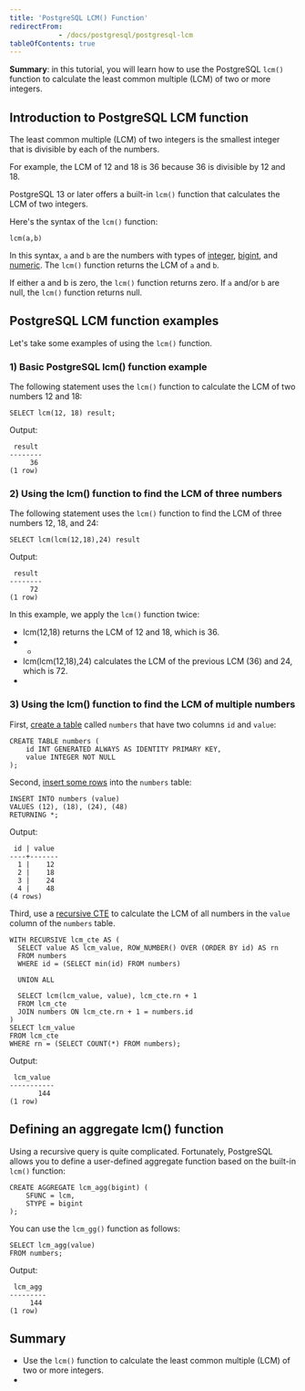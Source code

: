 ```yaml
---
title: 'PostgreSQL LCM() Function'
redirectFrom: 
            - /docs/postgresql/postgresql-lcm
tableOfContents: true
---
```


**Summary**: in this tutorial, you will learn how to use the PostgreSQL `lcm()` function to calculate the least common multiple (LCM) of two or more integers.



## Introduction to PostgreSQL LCM function



The least common multiple (LCM) of two integers is the smallest integer that is divisible by each of the numbers.



For example, the LCM of 12 and 18 is 36 because 36 is divisible by 12 and 18.



PostgreSQL 13 or later offers a built-in `lcm()` function that calculates the LCM of two integers.



Here's the syntax of the `lcm()` function:



```
lcm(a,b)
```



In this syntax, `a` and `b` are the numbers with types of [integer](/docs/postgresql/postgresql-integer/), [bigint](https://www.postgresqltutorial.com/postgresql-tutorial/postgresql-integer/), and [numeric](https://www.postgresqltutorial.com/postgresql-tutorial/postgresql-numeric). The `lcm()` function returns the LCM of `a` and `b`.



If either a and b is zero, the `lcm()` function returns zero. If `a` and/or `b` are null, the `lcm()` function returns null.



## PostgreSQL LCM function examples



Let's take some examples of using the `lcm()` function.



### 1) Basic PostgreSQL lcm() function example



The following statement uses the `lcm()` function to calculate the LCM of two numbers 12 and 18:



```
SELECT lcm(12, 18) result;
```



Output:



```
 result
--------
     36
(1 row)
```



### 2) Using the lcm() function to find the LCM of three numbers



The following statement uses the `lcm()` function to find the LCM of three numbers 12, 18, and 24:



```
SELECT lcm(lcm(12,18),24) result
```



Output:



```
 result
--------
     72
(1 row)
```



In this example, we apply the `lcm()` function twice:



- lcm(12,18) returns the LCM of 12 and 18, which is 36.
- -
- lcm(lcm(12,18),24) calculates the LCM of the previous LCM (36) and 24, which is 72.
- 


### 3) Using the lcm() function to find the LCM of multiple numbers



First, [create a table](/docs/postgresql/postgresql-create-table) called `numbers` that have two columns `id` and `value`:



```
CREATE TABLE numbers (
    id INT GENERATED ALWAYS AS IDENTITY PRIMARY KEY,
    value INTEGER NOT NULL
);
```



Second, [insert some rows](/docs/postgresql/postgresql-insert-multiple-rows) into the `numbers` table:



```
INSERT INTO numbers (value)
VALUES (12), (18), (24), (48)
RETURNING *;
```



Output:



```
 id | value
----+-------
  1 |    12
  2 |    18
  3 |    24
  4 |    48
(4 rows)
```



Third, use a [recursive CTE](/docs/postgresql/postgresql-recursive-query) to calculate the LCM of all numbers in the `value` column of the `numbers` table.



```
WITH RECURSIVE lcm_cte AS (
  SELECT value AS lcm_value, ROW_NUMBER() OVER (ORDER BY id) AS rn
  FROM numbers
  WHERE id = (SELECT min(id) FROM numbers)

  UNION ALL

  SELECT lcm(lcm_value, value), lcm_cte.rn + 1
  FROM lcm_cte
  JOIN numbers ON lcm_cte.rn + 1 = numbers.id
)
SELECT lcm_value
FROM lcm_cte
WHERE rn = (SELECT COUNT(*) FROM numbers);
```



Output:



```
 lcm_value
-----------
       144
(1 row)
```



## Defining an aggregate lcm() function



Using a recursive query is quite complicated. Fortunately, PostgreSQL allows you to define a user-defined aggregate function based on the built-in `lcm()` function:



```
CREATE AGGREGATE lcm_agg(bigint) (
    SFUNC = lcm,
    STYPE = bigint
);
```



You can use the `lcm_gg()` function as follows:



```
SELECT lcm_agg(value)
FROM numbers;
```



Output:



```
 lcm_agg
---------
     144
(1 row)
```



## Summary



- Use the `lcm()` function to calculate the least common multiple (LCM) of two or more integers.
- 

